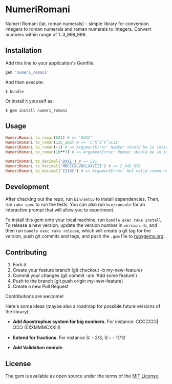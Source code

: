 # NumeriRomani

Numeri Romani (lat. roman numerals) - simple library for conversion integers to roman numerals and roman numerals to integers.
Convert numbers within range of 1..3_999_999.

## Installation

Add this line to your application's Gemfile:

```ruby
gem 'numeri_romani'
```

And then execute:

    $ bundle

Or install it yourself as:

    $ gem install numeri_romani

## Usage
```ruby
NumeriRomani.to_roman(521) # => 'DXXI'
NumeriRomani.to_roman(125_202) # => 'C̅X̅X̅V̅CCII'
NumeriRomani.to_roman(-1) # => ArgumentError: Number should be in interval [1..3_999_999]
NumeriRomani.to_roman(10**7) # => ArgumentError: Number should be in interval [1..3_999_999]
```
```ruby
NumeriRomani.to_decimal('DXXI') # => 521
NumeriRomani.to_decimal('M̅M̅C̅C̅C̅X̅L̅V̅DCLXXVIII') # => 2_345_678
NumeriRomani.to_decimal('IIIXC') # => ArgumentError: Not valid roman number
````

## Development

After checking out the repo, run `bin/setup` to install dependencies. Then, run `rake spec` to run the tests. You can also run `bin/console` for an interactive prompt that will allow you to experiment.

To install this gem onto your local machine, run `bundle exec rake install`. To release a new version, update the version number in `version.rb`, and then run `bundle exec rake release`, which will create a git tag for the version, push git commits and tags, and push the `.gem` file to [rubygems.org](https://rubygems.org).

## Contributing

 1) Fork it
 2) Create your feature branch (git checkout -b my-new-feature)
 3) Commit your changes (git commit -am 'Add some feature')
 4) Push to the branch (git push origin my-new-feature)
 5) Create a new Pull Request

Contributions are welcome!

Here's some ideas (maybe also a roadmap for possible future versions of the library):

* **Add Apostrophus system for big numbers.** For instance: CCC|ƆƆƆ|ƆƆƆ (C̅X̅X̅MMMCXXIII)

* **Extend for fractions**. For instance S: - 2/3, S:·: - 11/12

* **Add Validation module**.

## License

The gem is available as open source under the terms of the [MIT License](http://opensource.org/licenses/MIT).

